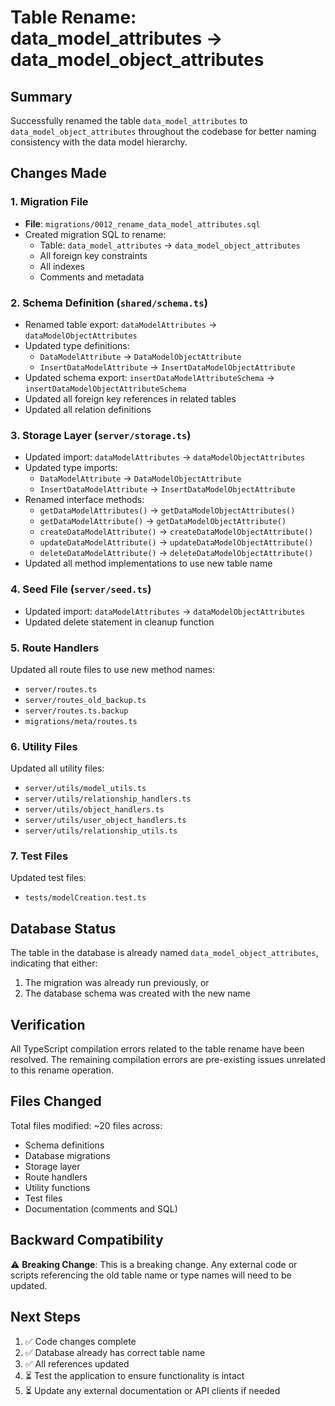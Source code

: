 # Table Rename: data_model_attributes → data_model_object_attributes

## Summary
Successfully renamed the table `data_model_attributes` to `data_model_object_attributes` throughout the codebase for better naming consistency with the data model hierarchy.

## Changes Made

### 1. Migration File
- **File**: `migrations/0012_rename_data_model_attributes.sql`
- Created migration SQL to rename:
  - Table: `data_model_attributes` → `data_model_object_attributes`
  - All foreign key constraints
  - All indexes
  - Comments and metadata

### 2. Schema Definition (`shared/schema.ts`)
- Renamed table export: `dataModelAttributes` → `dataModelObjectAttributes`
- Updated type definitions:
  - `DataModelAttribute` → `DataModelObjectAttribute`
  - `InsertDataModelAttribute` → `InsertDataModelObjectAttribute`
- Updated schema export: `insertDataModelAttributeSchema` → `insertDataModelObjectAttributeSchema`
- Updated all foreign key references in related tables
- Updated all relation definitions

### 3. Storage Layer (`server/storage.ts`)
- Updated import: `dataModelAttributes` → `dataModelObjectAttributes`
- Updated type imports:
  - `DataModelAttribute` → `DataModelObjectAttribute`
  - `InsertDataModelAttribute` → `InsertDataModelObjectAttribute`
- Renamed interface methods:
  - `getDataModelAttributes()` → `getDataModelObjectAttributes()`
  - `getDataModelAttribute()` → `getDataModelObjectAttribute()`
  - `createDataModelAttribute()` → `createDataModelObjectAttribute()`
  - `updateDataModelAttribute()` → `updateDataModelObjectAttribute()`
  - `deleteDataModelAttribute()` → `deleteDataModelObjectAttribute()`
- Updated all method implementations to use new table name

### 4. Seed File (`server/seed.ts`)
- Updated import: `dataModelAttributes` → `dataModelObjectAttributes`
- Updated delete statement in cleanup function

### 5. Route Handlers
Updated all route files to use new method names:
- `server/routes.ts`
- `server/routes_old_backup.ts`
- `server/routes.ts.backup`
- `migrations/meta/routes.ts`

### 6. Utility Files
Updated all utility files:
- `server/utils/model_utils.ts`
- `server/utils/relationship_handlers.ts`
- `server/utils/object_handlers.ts`
- `server/utils/user_object_handlers.ts`
- `server/utils/relationship_utils.ts`

### 7. Test Files
Updated test files:
- `tests/modelCreation.test.ts`

## Database Status
The table in the database is already named `data_model_object_attributes`, indicating that either:
1. The migration was already run previously, or
2. The database schema was created with the new name

## Verification
All TypeScript compilation errors related to the table rename have been resolved. The remaining compilation errors are pre-existing issues unrelated to this rename operation.

## Files Changed
Total files modified: ~20 files across:
- Schema definitions
- Database migrations
- Storage layer
- Route handlers
- Utility functions
- Test files
- Documentation (comments and SQL)

## Backward Compatibility
⚠️ **Breaking Change**: This is a breaking change. Any external code or scripts referencing the old table name or type names will need to be updated.

## Next Steps
1. ✅ Code changes complete
2. ✅ Database already has correct table name
3. ✅ All references updated
4. ⏳ Test the application to ensure functionality is intact
5. ⏳ Update any external documentation or API clients if needed
